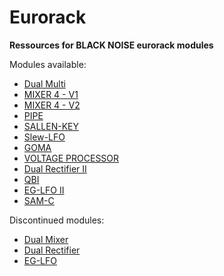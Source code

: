 # Eurorack
__Ressources for BLACK NOISE eurorack modules__

Modules available:
* [Dual Multi](https://blacknoisemodular.com/products/black-noise-dual-multi-buffered-multiples-eurorack-module)
* [MIXER 4 - V1](https://blacknoisemodular.com/products/black-noise-mixer-4-eurorack-module)
* [MIXER 4 - V2](https://blacknoisemodular.com/products/mixer-4-v2)
* [PIPE](https://blacknoisemodular.com/products/black-noise-pipe-eurorack-module)
* [SALLEN-KEY](https://blacknoisemodular.com/products/black-noise-sallen-key-eurorack-module)
* [Slew-LFO](https://blacknoisemodular.com/products/slew-lfo)
* [GOMA](https://blacknoisemodular.com/products/goma)
* [VOLTAGE PROCESSOR](https://blacknoisemodular.com/products/voltage-processor)
* [Dual Rectifier II](https://blacknoisemodular.com/products/black-noise-dual-rectifier-eurorack-module)
* [QBI](https://blacknoisemodular.com/products/qbi)
* [EG-LFO II](https://blacknoisemodular.com/products/eg-lfo-ii)
* [SAM-C](https://blacknoisemodular.com/products/sam-c)

Discontinued modules:
* [Dual Mixer](https://blacknoisemodular.com/products/black-noise-dual-mixer-eurorack-module)
* [Dual Rectifier](https://blacknoisemodular.com/products/black-noise-dual-rectifier-eurorack-module)
* [EG-LFO](https://blacknoisemodular.com/products/black-noise-eg-lfo-eurorack-module)
